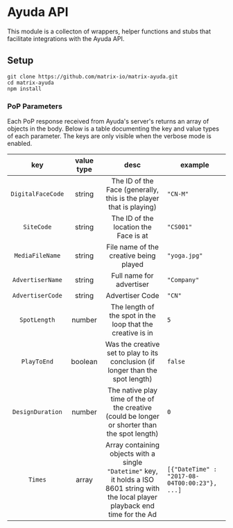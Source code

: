 # Ayuda API

This module is a collecton of wrappers, helper functions and stubs that facilitate integrations with the Ayuda API.

## Setup

```
git clone https://github.com/matrix-io/matrix-ayuda.git
cd matrix-ayuda
npm install
```

### PoP Parameters
Each PoP response received from Ayuda's server's returns an array of objects in the body. Below is a table documenting the key and value types of each parameter. The keys are only visible when the verbose mode is enabled.

|        key        |   value type   |                                                             desc                                                            | example                                       |
|:-----------------:|:--------------:|:---------------------------------------------------------------------------------------------------------------------------:|-----------------------------------------------|
| `DigitalFaceCode` |     string     |                           The ID of the Face (generally, this is the player that is playing)                                | `"CN-M"`                                      |
|     `SiteCode`    |     string     |                                               The ID of the location the Face is at                                         | `"CS001"`                                     |
|  `MediaFileName`  |     string     |                                             File name of the creative being played                                          | `"yoga.jpg"`                                  |
|  `AdvertiserName` |     string     |                                                   Full name for advertiser                                                  | `"Company"`                                   |
|  `AdvertiserCode` |     string     |                                                       Advertiser Code                                                       | `"CN"`                                        |
|    `SpotLength`   |     number     |                                    The length of the spot in the loop that the creative is in                               | `5`                                           |
|    `PlayToEnd`    |     boolean    |                         Was the creative set to play to its conclusion (if longer than the spot length)                     | `false`                                       |
|  `DesignDuration` |     number     |                 The native play time of the of the creative (could be longer or shorter than the spot length)               | `0`                                           |
|      `Times`      | array<objects> |          Array containing objects with a single `"Datetime"` key, it holds a ISO 8601 string with the local player playback end time for the Ad        | `[{"DateTime" : "2017-08-04T00:00:23"}, ...]` |
